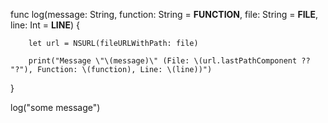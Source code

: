 
func log(message: String,
    function: String = __FUNCTION__,
    file: String = __FILE__,
    line: Int = __LINE__) {

        let url = NSURL(fileURLWithPath: file)

        print("Message \"\(message)\" (File: \(url.lastPathComponent ?? "?"), Function: \(function), Line: \(line))")
}

log("some message")
